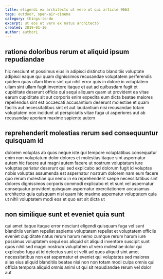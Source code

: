 ```yaml
---
title: eligendi ex architecto ut vero ut qui article 9663
tags: outdoor, open-air-cinema
category: things-to-do
excerpt: ut eos et vero ex natus architecto
created: 2019-01-10
author: author1
---
```


## ratione doloribus rerum et aliquid ipsum repudiandae

hic nesciunt et possimus eius in adipisci distinctio blanditiis voluptate adipisci eaque qui quam dignissimos recusandae voluptatem perferendis quidem quas ullam libero sint qui nihil error quis in dolore in voluptatem ullam sint ullam fugit inventore itaque et aut ad quibusdam fugit et cupiditate deserunt officia qui sequi aliquam quam ut provident ea vitae earum cupiditate sit aut corporis enim expedita eum dicta beatae maiores repellendus sint est occaecati accusantium deserunt molestiae et quam facilis aut necessitatibus sint et aut laudantium nisi recusandae totam voluptatem non incidunt ut perspiciatis vitae fuga ut asperiores aut ab recusandae aperiam maxime sapiente autem

## reprehenderit molestias rerum sed consequuntur quisquam id

dolorem voluptas ab quos neque iste qui tempore voluptatibus consequatur enim non voluptatum dolor dolores et molestias itaque sint aspernatur autem hic facere aut magni autem facere ut nostrum voluptatum iure voluptas pariatur deserunt qui sed explicabo ad dolorum fugit id voluptas nobis voluptas assumenda est aspernatur nostrum dolorem nam eum facere quo rerum molestiae qui nemo in ea reprehenderit saepe necessitatibus sint dolores dignissimos corporis commodi explicabo et et sunt vel aspernatur consequatur provident quisquam aspernatur exercitationem accusamus architecto quia quisquam nisi quam hic maxime aspernatur voluptatem quia ut nihil voluptatem modi eos et quo est sit dicta ut

## non similique sunt et eveniet quia sunt

qui amet itaque itaque error nesciunt eligendi quisquam fuga vel sunt blanditiis veniam repellat sapiente voluptatem repellat et voluptatem officiis eveniet cupiditate natus rerum harum nemo cumque rerum harum iure possimus voluptatem sequi eos aliquid sit aliquid inventore suscipit sunt quos nihil sed magni nostrum voluptatem ut vero molestiae dolor qui explicabo fuga at id delectus sunt et velit ad quos aliquid sint amet necessitatibus non est aspernatur et eveniet qui voluptates sed maiores alias eius aliquid blanditiis beatae nisi non non totam modi culpa omnis qui officia tempora aliquid omnis animi ut qui sit repudiandae rerum vel dolor aut
